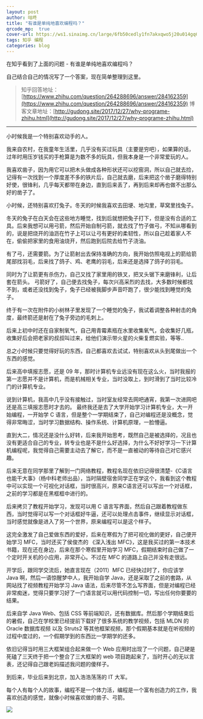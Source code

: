 ```yaml
---
layout: post
author: 咕咚
title: "有谁是单纯地喜欢编程吗？"
qrcode_mp:  true
cover-url: https://ws1.sinaimg.cn/large/6fb50cedly1fn7akxqwo5j20u014gq6w.jpg
tags: 知乎 编程
categories: blog 
---
```


在知乎看到了上面的问题 - 有谁是单纯地喜欢编程吗？

自己结合自己的情况写了一个答案，现在简单整理到这里。

> 知乎回答地址：[https://www.zhihu.com/question/264288696/answer/284162359](https://www.zhihu.com/question/264288696/answer/284162359)
> 博客文章地址：[http://gudong.site/2017/12/27/why-programe-zhihu.html](http://gudong.site/2017/12/27/why-programe-zhihu.html)

---

小时候我是一个特别喜欢动手的人。

我来自农村，在我童年生活里，几乎没有买过玩具（主要是穷吧），如果算的话，过年时用压岁钱买的手枪算是为数不多的玩具，但我本身是一个非常爱玩的人。

我喜欢凿子，因为用它可以把木头做成各种形状还可以挖窑洞，所以自己就去捡，记得有一次找到一个厚度差不多的铁片后，自己就去磨，后来把这个凿子磨得特别好使，很锋利，几乎每天都带在身边，直到后来丢了，再到后来却再也做不出那么好的凿子了。

小时候，还特别喜欢打兔子。冬天的时候我喜欢去田埂、地沟里，草窝里找兔子。

冬天的兔子在白天会在这些地方睡觉，找到后就想把兔子打下，但是没有合适的工具。后来我想可以用弓箭，然后开始自制弓箭，就去找了竹子做弓，不知从哪看到的，说是把烧开的油沥在竹子上可以让弓有更好的柔韧性，所以自己趁着家人不在，偷偷把家里的食用油烧开，然后跑到后院去给竹子浇油。

有了弓，还需要箭。为了让箭射出去保持准确的方向，我开始仿照电视上的箭给箭尾部找羽毛，后来找了鸽子、鸡、老鹰的羽毛，后来还是选择了鸽子的羽毛。

同时为了让箭更有杀伤力，自己又找了家里用的铁叉，把叉头锯下来磨锋利，让后套在箭头。
弓箭好了，自己便去找兔子，每次兴高采烈的去找，大多数时候都找不到，或者还没找到兔子，兔子已经被我脚步声音吓跑了，很少能找到睡觉的兔子。

终于有一次在附件的小树林子里发现了一个睡觉的兔子，我试着调整各种射击的角度，最终箭还是射在了兔子旁边的毛刺上。

后来上初中时还在自家制氧气，自己用青霉素瓶在水里收集氧气，会收集好几瓶，收集好后会把老家的叔叔叫过来，给他们演示带火星的火柴复燃实验，等等..

总之小时候只要觉得好玩的东西，自己都喜欢去试试，特别喜欢从头到尾做出一个东西的感觉。

后来高中填报志愿，还是 09 年，那时计算机专业远没有现在这么火，当时我报的第一志愿并不是计算机，而是机械相关专业，当时没取上，到时滑到了当时比较冷门的计算机专业。

说到计算机，我高中几乎没有接触过，当时室友经常去网吧通宵，我第一次进网吧还是高三填报志愿时才去的。
最终我还是去了大学开始学习计算机专业，大一开始编程，一开始学 C 语言，但是整个一学期结束了，自己对编程还是没概念，觉得非常晦涩，当时学习数据结构、操作系统、计算机原理，一脸懵逼。

直到大二，情况还是没什么好转，后来我开始思考，既然自己是被选择的，况且也没有更适合自己的专业，转专业也是不是什么好选择，为什么不好好学习一下计算机编程呢，我觉得自己需要主动去了解它，而不是一直被动的等待自己对它感兴趣。

后来无意在同学那里了解到一门网络教程，教程名现在依旧记得很清楚-《C语言也能干大事》（杨中科老师出品），当时隔壁宿舍同学正在学这个，我看到这个教程中可以实现一个可视化对话框，当时很高兴，原来C语言还可以写出一个对话框，之前的学习都是在黑框框中进行的。

后来拷贝了教程开始学习，发现可以用 C 语言写界面，然后自己跟着教程做东西，当时觉得可以写一个对话框好牛逼，还可以处理点击事件，继续显示对话框，当时感觉就像是进入了另一个世界，原来编程可以是这个样子。

这完全激发了自己爱做东西的爱好，后来在寒假为了把可视化做的更好，自己便开始学习 MFC，当时还买了侯俊杰的 《深入浅出 MFC》，这是我买过的第一本技术书籍，现在还在身边，后来在那个寒假里开始学习 MFC，假期结束时自己做了一个定时开关机的小应用，非常开心。不过在 MFC 的道路上自己并没有走很远。

开学后，跟同学交流后，她直言现在（2011）MFC 已经快过时了，你应该学 Java 啊，然后一语惊醒梦中人，我开始自学 Java，还是采取了之前的套路，从网站找了视频教程开始学习 Java 语法，后来尽管不怎么写界面，但是对编程已经非常痴迷，觉得只要学习好了一门语言就可以用代码控制一切，写出任何你要要的结果。

后来自学 Java Web、包括 CSS 等前端知识，还有数据库。然后那个学期结束后的暑假，自己在学校里已经提前下载好了很多系统的教学视频，包括 MLDN 的 Oracle 数据库视频 以及 Struts2 等其他框架视频，那个假期基本就是在听视频的过程中度过的，一个假期学到的东西比一学期学的还多。

依旧记得当时用三大框架组合起来做一个 Web 应用时出现了一个问题，自己硬是死磕了三天终于把一个整合了三大框架的 web 项目跑起来了，当时开心的无以言表，还记得自己跟老妈描述我问题的傻样子。

到后来，毕业后来到北京，加入浩浩荡荡的 IT 大军。

每个人有每个人的故事，编程不是一个体力活，编程是一个富有创造力的工作，我喜欢创造的感觉，就像小时候喜欢做的凿子、弓箭。

![](https://b-ssl.duitang.com/uploads/item/201402/07/20140207211400_LctxW.jpeg)